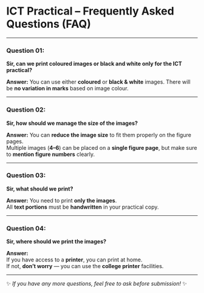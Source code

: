 # ICT Practical – Frequently Asked Questions (FAQ)

---

### **Question 01:**  
**Sir, can we print coloured images or black and white only for the ICT practical?**  

**Answer:** You can use either **coloured** or **black & white** images. There will be **no variation in marks** based on image colour.

---

### **Question 02:**  
**Sir, how should we manage the size of the images?**  

**Answer:** You can **reduce the image size** to fit them properly on the figure pages.  
Multiple images (**4–6**) can be placed on a **single figure page**, but make sure to **mention figure numbers** clearly.

---

### **Question 03:**  
**Sir, what should we print?**  

**Answer:** You need to print **only the images**.  
All **text portions** must be **handwritten** in your practical copy.

---

### **Question 04:**  
**Sir, where should we print the images?**  

**Answer:**  
If you have access to a **printer**, you can print at home.  
If not, **don’t worry** — you can use the **college printer** facilities.

---

✨ *If you have any more questions, feel free to ask before submission!* ✨
